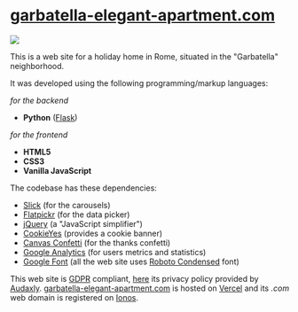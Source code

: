 # [garbatella-elegant-apartment.com](https://www.garbatella-elegant-apartment.com/)

![](https://github.com/user-attachments/assets/cbd2ecaa-bd25-4360-bf92-eb0e0e946eee)

This is a web site for a holiday home in Rome, situated in the "Garbatella" neighborhood.

It was developed using the following programming/markup languages:

*for the backend*

- **Python** ([Flask](https://flask.palletsprojects.com/en/3.0.x/))

*for the frontend*

- **HTML5**
- **CSS3**
- **Vanilla JavaScript**

The codebase has these dependencies:

- [Slick](https://kenwheeler.github.io/slick/) (for the carousels)
- [Flatpickr](https://flatpickr.js.org/) (for the data picker)
- [jQuery](https://jquery.com/) (a "JavaScript simplifier")
- [CookieYes](https://www.cookieyes.com/) (provides a cookie banner)
- [Canvas Confetti](https://github.com/catdad/canvas-confetti) (for the thanks confetti)
- [Google Analytics](https://marketingplatform.google.com/intl/it/about/analytics/) (for users metrics and statistics)
- [Google Font](https://fonts.google.com/) (all the web site uses [Roboto Condensed](https://fonts.google.com/specimen/Roboto+Condensed?query=roboto+conde) font)

This web site is [GDPR](https://en.wikipedia.org/wiki/General_Data_Protection_Regulation) compliant, [here](https://audaxly.com/privacy-policy?code=ln3hbi9fqw5k6r) its privacy policy provided by [Audaxly](https://audaxly.com/).
[garbatella-elegant-apartment.com](https://www.garbatella-elegant-apartment.com/) is hosted on [Vercel](https://vercel.com/) and its *.com* web domain is registered on [Ionos](https://www.ionos.it/).